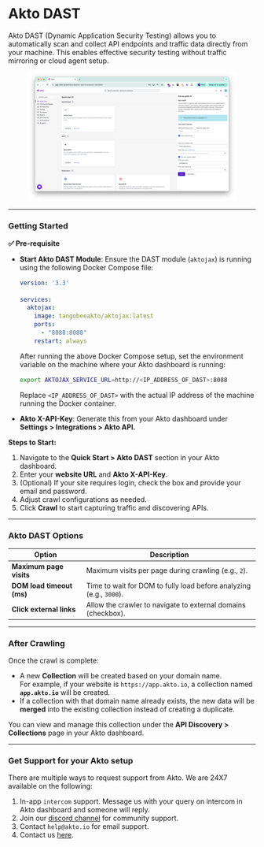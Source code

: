 # Akto DAST

Akto DAST (Dynamic Application Security Testing) allows you to automatically scan and collect API endpoints and traffic data directly from your machine. This enables effective security testing without traffic mirroring or cloud agent setup.

<figure><img src="../.gitbook/assets/image (123).png" alt=""><figcaption></figcaption></figure>

***

### Getting Started

**✅ Pre-requisite**

* **Start Akto DAST Module**:
  Ensure the DAST module (`aktojax`) is running using the following Docker Compose file:

  ```yaml
  version: '3.3'

  services:
    aktojax:
      image: tangobeeakto/aktojax:latest
      ports:
        - "8088:8088"
      restart: always
  ```

  After running the above Docker Compose setup, set the environment variable on the machine where your Akto dashboard is running:

  ```bash
  export AKTOJAX_SERVICE_URL=http://<IP_ADDRESS_OF_DAST>:8088
  ```

  Replace `<IP_ADDRESS_OF_DAST>` with the actual IP address of the machine running the Docker container.

* **Akto X-API-Key**: Generate this from your Akto dashboard under **Settings > Integrations > Akto API.**

**Steps to Start:**

1. Navigate to the **Quick Start > Akto DAST** section in your Akto dashboard.
2. Enter your **website URL** and **Akto X-API-Key**.
3. (Optional) If your site requires login, check the box and provide your email and password.
4. Adjust crawl configurations as needed.
5. Click **Crawl** to start capturing traffic and discovering APIs.

***

### Akto DAST Options

| Option                    | Description                                                         |
| ------------------------- | ------------------------------------------------------------------- |
| **Maximum page visits**   | Maximum visits per page during crawling (e.g., `2`).                |
| **DOM load timeout (ms)** | Time to wait for DOM to fully load before analyzing (e.g., `3000`). |
| **Click external links**  | Allow the crawler to navigate to external domains (checkbox).       |

***

### After Crawling

Once the crawl is complete:

* A new **Collection** will be created based on your domain name.\
  For example, if your website is `https://app.akto.io`, a collection named **`app.akto.io`** will be created.
* If a collection with that domain name already exists, the new data will be **merged** into the existing collection instead of creating a duplicate.

You can view and manage this collection under the **API Discovery > Collections** page in your Akto dashboard.

***

### Get Support for your Akto setup

There are multiple ways to request support from Akto. We are 24X7 available on the following:

1. In-app `intercom` support. Message us with your query on intercom in Akto dashboard and someone will reply.
2. Join our [discord channel](https://www.akto.io/community) for community support.
3. Contact `help@akto.io` for email support.
4. Contact us [here](https://www.akto.io/contact-us).
